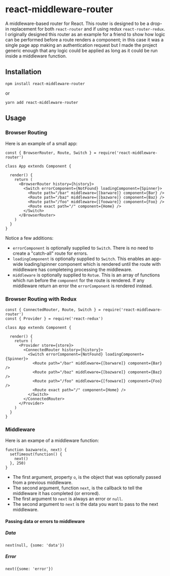 # react-middleware-router
A middleware-based router for React. This router is designed to be a drop-in replacement for both `react-router` and if using redux `react-router-redux`. I originally designed this router as an example for a friend to show how logic can be performed before a route renders a component; in this case it was a single page app making an authentication request but I made the project generic enough that any logic could be applied as long as it could be run inside a middleware function.

## Installation

```
npm install react-middleware-router
```

or

```
yarn add react-middleware-router
```

## Usage

### Browser Routing
Here is an example of a small app:

```
const { BrowserRouter, Route, Switch } = require('react-middleware-router')

class App extends Component {

  render() {
    return (
      <BrowserRouter history={history}>
        <Switch errorComponent={NotFound} loadingComponent={Spinner}>
          <Route path="/bar" middleware={[barware]} component={Bar} />
          <Route path="/baz" middleware={[bazware]} component={Baz} />
          <Route path="/foo" middleware={[fooware]} component={Foo} />
          <Route exact path="/" component={Home} />
        </Switch>
      </BrowserRouter>
    )
  }
}
```

Notice a few additions:
- `errorComponent` is optionally supplied to `Switch`. There is no need to create a "catch-all" route for errors.
- `loadingComponent` is optionally supplied to `Switch`. This enables an app-wide loading/spinner component which is rendered until the route with middleware has completeing processing the middleware.
- `middleware` is optionally supplied to `Rotue`. This is an array of functions which run before the `component` for the route is rendered. If any middleware return an error the `errorComponent` is rendered instead.

### Browser Routing with Redux

```
const { ConnectedRouter, Route, Switch } = require('react-middleware-router')
const { Provider } = require('react-redux')

class App extends Component {

  render() {
    return (
      <Provider store={store}>
        <ConnectedRouter history={history}>
          <Switch errorComponent={NotFound} loadingComponent={Spinner}>
            <Route path="/bar" middleware={[barware]} component={Bar} />
            <Route path="/baz" middleware={[bazware]} component={Baz} />
            <Route path="/foo" middleware={[fooware]} component={Foo} />
            <Route exact path="/" component={Home} />
          </Switch>
        </ConnectedRouter>
      </Provider>
    )
  }
}
```

### Middleware
Here is an exampe of a middleware function:

```
function bazware(o, next) {
  setTimeout(function() {
    next()
  }, 250)
}
```

- The first argument, property `o`, is the object that was optionally passed from a previous middleware.
- The second argument, function `next`, is the callback to tell the middleware it has completed (or errored).
- The first argument to `next` is always an error or `null`.
- The second argument to `next` is the data you want to pass to the next middleware.

#### Passing data or errors to middleware

##### Data
`next(null, {some: 'data'})`

##### Error
`next({some: 'error'})`
